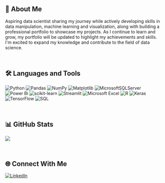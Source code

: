 ## 💫 About Me

Aspiring data scientist sharing my journey while actively developing skills in data manipulation, machine learning and visualization, along with building a professional portfolio to showcase my projects. As I continue to learn and grow, my portfolio will be updated to highlight my achievements and skills. I'm excited to expand my knowledge and contribute to the field of data science.

<br/>

## 🛠️ Languages and Tools
![Python](https://img.shields.io/badge/python-3670A0?style=for-the-badge&logo=python&logoColor=ffdd54) ![Pandas](https://img.shields.io/badge/pandas-%23150458.svg?style=for-the-badge&logo=pandas&logoColor=white) ![NumPy](https://img.shields.io/badge/numpy-%23013243.svg?style=for-the-badge&logo=numpy&logoColor=white) ![Matplotlib](https://img.shields.io/badge/Matplotlib-%23ffffff.svg?style=for-the-badge&logo=Matplotlib&logoColor=black) ![MicrosoftSQLServer](https://img.shields.io/badge/Microsoft%20SQL%20Server-CC2927?style=for-the-badge&logo=microsoft%20sql%20server&logoColor=white)
 ![Power Bi](https://img.shields.io/badge/power_bi-F2C811?style=for-the-badge&logo=powerbi&logoColor=black) ![scikit-learn](https://img.shields.io/badge/scikit--learn-%23F7931E.svg?style=for-the-badge&logo=scikit-learn&logoColor=white) ![Streamlit](https://img.shields.io/badge/Streamlit-%23FE4B4B.svg?style=for-the-badge&logo=streamlit&logoColor=white) ![Microsoft Excel](https://img.shields.io/badge/Microsoft_Excel-217346?style=for-the-badge&logo=microsoft-excel&logoColor=white) ![R](https://img.shields.io/badge/r-%23276DC3.svg?style=for-the-badge&logo=r&logoColor=white) ![Keras](https://img.shields.io/badge/Keras-%23D00000.svg?style=for-the-badge&logo=Keras&logoColor=white) ![TensorFlow](https://img.shields.io/badge/TensorFlow-%23FF6F00.svg?style=for-the-badge&logo=TensorFlow&logoColor=white) ![SQL](https://img.shields.io/badge/-SQL-4479A1?logo=postgresql&logoColor=white)

<br/>

## 📊 GitHub Stats
![](https://github-readme-stats.vercel.app/api?username=lencemajzovska&theme=dark&hide_border=false&include_all_commits=false&count_private=false)<br/>

<br/>

## 🌐 Connect With Me
[![LinkedIn](https://img.shields.io/badge/LinkedIn-%230077B5.svg?logo=linkedin&logoColor=white)](https://www.linkedin.com/in/lence-majzovska-9837702a7)

<!-- Proudly created with GPRM ( https://gprm.itsvg.in ) -->









